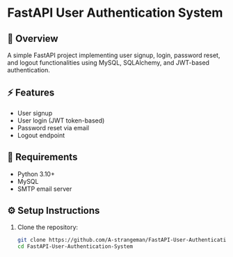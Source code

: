 # FastAPI User Authentication System

## 🚀 Overview
A simple FastAPI project implementing user signup, login, password reset, and logout functionalities using MySQL, SQLAlchemy, and JWT-based authentication.

## ⚡ Features
- User signup
- User login (JWT token-based)
- Password reset via email
- Logout endpoint

## 🧱 Requirements
- Python 3.10+
- MySQL
- SMTP email server

## ⚙️ Setup Instructions

1. Clone the repository:
   ```bash
   git clone https://github.com/A-strangeman/FastAPI-User-Authentication-System.git
   cd FastAPI-User-Authentication-System

